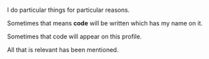I do particular things for particular reasons.

Sometimes that means **code** will be written which has my name on it.

Sometimes that code will appear on this profile. 

All that is relevant has been mentioned.
